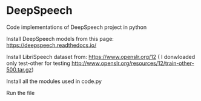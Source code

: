 # DeepSpeech
Code implementations of DeepSpeech project in python

 Install DeepSpeech models from this page: https://deepspeech.readthedocs.io/
 
 Install LibriSpeech dataset from: https://www.openslr.org/12 
 ( I donwloaded only test-other for testing http://www.openslr.org/resources/12/train-other-500.tar.gz)
 
 Install all the modules used in code.py
 
 Run the file
